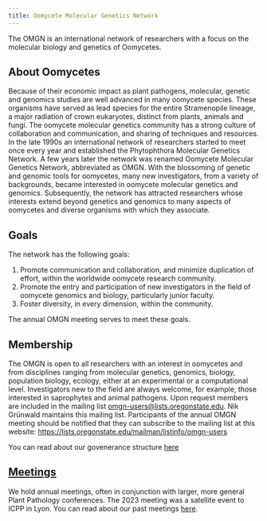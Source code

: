 ```yaml
---
title: Oomycete Molecular Genetics Network
---
```


The OMGN is an international network of researchers with a focus on the molecular biology and genetics of Oomycetes.


## About Oomycetes

Because of their economic impact as plant pathogens, molecular, genetic and
genomics studies are well advanced in many oomycete species. These organisms
have served as lead species for the entire Stramenopile lineage, a major
radiation of crown eukaryotes, distinct from plants, animals and fungi. The
oomycete molecular genetics community has a strong culture of collaboration and
communication, and sharing of techniques and resources. In the late 1990s an
international network of researchers started to meet once every year and
established the Phytophthora Molecular Genetics Network. A few years later the
network was renamed Oomycete Molecular Genetics Network, abbreviated as OMGN.
With the blossoming of genetic and genomic tools for oomycetes, many new
investigators, from a variety of backgrounds, became interested in oomycete
molecular genetics and genomics. Subsequently, the network has attracted
researchers whose interests extend beyond genetics and genomics to many aspects
of oomycetes and diverse organisms with which they associate. 

## Goals

The network has the following goals:

1. Promote communication and collaboration, and minimize duplication of effort,
   within the worldwide oomycete research community.
2. Promote the entry and participation of new investigators in the field of
   oomycete genomics and biology, particularly junior faculty.
3. Foster diversity, in every dimension, within the community.

The annual OMGN meeting serves to meet these goals.

## Membership

The OMGN is open to all researchers with an interest in oomycetes and from
disciplines ranging from molecular genetics, genomics, biology, population
biology, ecology, either at an experimental or a computational level.
Investigators new to the field are always welcome, for example, those
interested in saprophytes and animal pathogens. Upon request members are
included in the mailing list <omgn-users@lists.oregonstate.edu>. Nik Grünwald
maintains this mailing list. Participants of the annual OMGN meeting should be
notified that they can subscribe to the mailing list at this website:
<https://lists.oregonstate.edu/mailman/listinfo/omgn-users>

You can read about our govenerance structure [here](./governance/)

## [Meetings](/meetings/)

We hold annual meetings, often in conjunction with larger, more general Plant
Pathology conferences. The 2023 meeting was a satellite event to ICPP in Lyon.
You can read about our past meetings [here](/meetings/).

